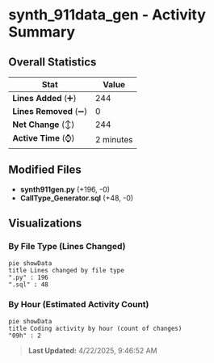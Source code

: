 # synth_911data_gen - Activity Summary 

## Overall Statistics

| Stat                   | Value                                                             |
| ---------------------- | ----------------------------------------------------------------- |
| **Lines Added** (➕)   | 244                                          |
| **Lines Removed** (➖) | 0                                        |
| **Net Change** (↕)    | 244                |
| **Active Time** (⌚)   | 2 minutes |


## Modified Files
- **synth911gen.py** (+196, -0)
- **CallType_Generator.sql** (+48, -0)

## Visualizations

### By File Type (Lines Changed)

```mermaid
pie showData
title Lines changed by file type
".py" : 196
".sql" : 48
```

### By Hour (Estimated Activity Count)

```mermaid
pie showData
title Coding activity by hour (count of changes)
"09h" : 2
```


> **Last Updated:** 4/22/2025, 9:46:52 AM